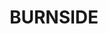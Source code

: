 ---
facts:
- Burnside is a suburb of Nambour, Queensland, Australia.
- It is located in the Sunshine Coast Region.
- Burnside is primarily a residential area.
- The suburb's name is believed to be derived from a local property owner.
- Burnside is close to Nambour General Hospital.
- Burnside State School is located within the suburb.
- The area experiences a subtropical climate.
- Burnside is within easy driving distance of the Sunshine Coast's beaches.
- The suburb is served by public transport including buses.
- Housing in Burnside consists mainly of detached houses.
historical_events: []
lastmod: '2025-04-11T05:17:24+00:00'
latitude: -26.635087
layout: suburb
longitude: 152.917384
notable_people: []
postcode: '4560'
state: QLD
title: BURNSIDE
tourist_locations:
- name: Sunshine Coast Agricultural Showgrounds
- name: Petrie Creek Parklands
- name: Nambour Showgrounds
- name: Nambour Forecourt Live!
url: /qld/burnside/
---